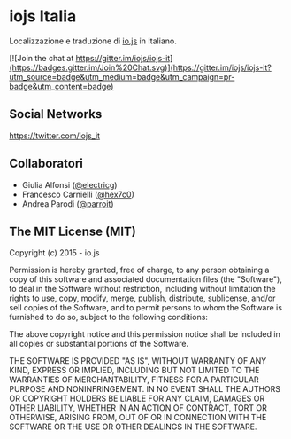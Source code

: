 # iojs Italia

Localizzazione e traduzione di [io.js](https://iojs.org/) in Italiano.

[![Join the chat at https://gitter.im/iojs/iojs-it](https://badges.gitter.im/Join%20Chat.svg)](https://gitter.im/iojs/iojs-it?utm_source=badge&utm_medium=badge&utm_campaign=pr-badge&utm_content=badge)


## Social Networks
https://twitter.com/iojs_it

## Collaboratori
- Giulia Alfonsi ([@electricg](https://github.com/electricg))
- Francesco Carnielli ([@hex7c0](https://github.com/hex7c0))
- Andrea Parodi ([@parroit](https://github.com/parroit))

## The MIT License (MIT)

Copyright (c) 2015 - io.js

Permission is hereby granted, free of charge, to any person obtaining a copy
of this software and associated documentation files (the "Software"), to deal
in the Software without restriction, including without limitation the rights
to use, copy, modify, merge, publish, distribute, sublicense, and/or sell
copies of the Software, and to permit persons to whom the Software is
furnished to do so, subject to the following conditions:

The above copyright notice and this permission notice shall be included in
all copies or substantial portions of the Software.

THE SOFTWARE IS PROVIDED "AS IS", WITHOUT WARRANTY OF ANY KIND, EXPRESS OR
IMPLIED, INCLUDING BUT NOT LIMITED TO THE WARRANTIES OF MERCHANTABILITY,
FITNESS FOR A PARTICULAR PURPOSE AND NONINFRINGEMENT. IN NO EVENT SHALL THE
AUTHORS OR COPYRIGHT HOLDERS BE LIABLE FOR ANY CLAIM, DAMAGES OR OTHER
LIABILITY, WHETHER IN AN ACTION OF CONTRACT, TORT OR OTHERWISE, ARISING FROM,
OUT OF OR IN CONNECTION WITH THE SOFTWARE OR THE USE OR OTHER DEALINGS IN
THE SOFTWARE.
